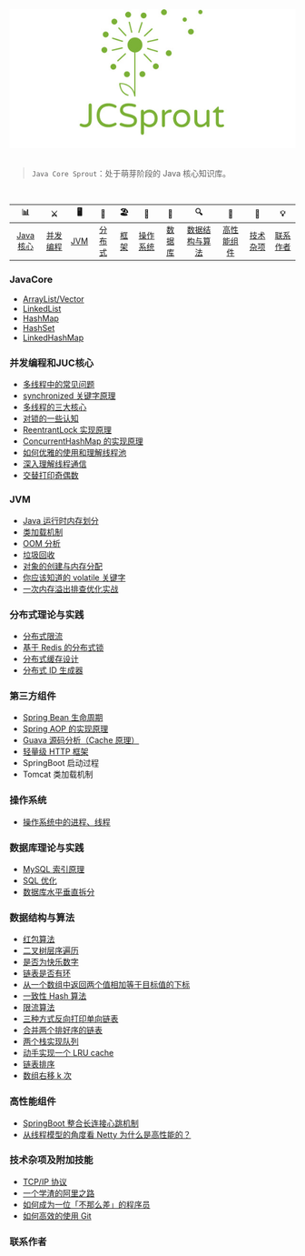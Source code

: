 
<div align="center">  

<img src="img/JC.jpeg" width=""/> 
<br/>

</div><br>


> `Java Core Sprout`：处于萌芽阶段的 Java 核心知识库。


<br/>


| 📊 |⚔️ | 🖥 | 🚏 | 🏖  | 🌁| 📮 | 🔍 | 🚀 | 🌈 |💡
| :--------: | :---------: | :---------: | :---------: | :---------: | :---------:| :---------: | :-------: | :-------:| :------:|:------:|
| [Java核心](#JavaCore) | [并发编程](#并发编程和JUC核心)|[JVM](#JVM) | [分布式](#分布式理论与实践) |[框架](#第三方组件)|[操作系统](#操作系统)| [数据库](#数据库理论与实践) |[数据结构与算法](#数据结构与算法)|[高性能组件](#高性能组件)| [技术杂项](#技术杂项及附加技能)|[联系作者](#联系作者) |



### JavaCore
- [ArrayList/Vector](https://github.com/crossoverJie/JCSprout/blob/master/MD/ArrayList.md)
- [LinkedList](https://github.com/crossoverJie/JCSprout/blob/master/MD/LinkedList.md)
- [HashMap](https://github.com/crossoverJie/JCSprout/blob/master/MD/HashMap.md)
- [HashSet](https://github.com/crossoverJie/JCSprout/blob/master/MD/collection/HashSet.md)
- [LinkedHashMap](https://github.com/crossoverJie/JCSprout/blob/master/MD/collection/LinkedHashMap.md)

### 并发编程和JUC核心
- [多线程中的常见问题](https://github.com/crossoverJie/JCSprout/blob/master/MD/Thread-common-problem.md)
- [synchronized 关键字原理](https://github.com/crossoverJie/JCSprout/blob/master/MD/Synchronize.md)
- [多线程的三大核心](https://github.com/crossoverJie/JCSprout/blob/master/MD/Threadcore.md)
- [对锁的一些认知](https://github.com/crossoverJie/JCSprout/blob/master/MD/Java-lock.md)
- [ReentrantLock 实现原理 ](https://github.com/crossoverJie/JCSprout/blob/master/MD/ReentrantLock.md)
- [ConcurrentHashMap 的实现原理](https://github.com/crossoverJie/JCSprout/blob/master/MD/ConcurrentHashMap.md)
- [如何优雅的使用和理解线程池](https://github.com/crossoverJie/JCSprout/blob/master/MD/ThreadPoolExecutor.md)
- [深入理解线程通信](https://github.com/crossoverJie/JCSprout/blob/master/MD/concurrent/thread-communication.md)
- [交替打印奇偶数](https://github.com/crossoverJie/JCSprout/blob/master/src/main/java/com/crossoverjie/actual/TwoThread.java)

### JVM
- [Java 运行时内存划分](https://github.com/crossoverJie/JCSprout/blob/master/MD/MemoryAllocation.md)
-  [类加载机制](https://github.com/crossoverJie/JCSprout/blob/master/MD/ClassLoad.md)
-  [OOM 分析](https://github.com/crossoverJie/JCSprout/blob/master/MD/OOM-analysis.md)
- [垃圾回收](https://github.com/crossoverJie/JCSprout/blob/master/MD/GarbageCollection.md)
- [对象的创建与内存分配](https://github.com/crossoverJie/JCSprout/blob/master/MD/newObject.md)
- [你应该知道的 volatile 关键字](https://github.com/crossoverJie/JCSprout/blob/master/MD/concurrent/volatile.md)
- [一次内存溢出排查优化实战](https://crossoverjie.top/2018/08/29/java-senior/OOM-Disruptor/)

### 分布式理论与实践

- [分布式限流](http://crossoverjie.top/2018/04/28/sbc/sbc7-Distributed-Limit/)
- [基于 Redis 的分布式锁](http://crossoverjie.top/2018/03/29/distributed-lock/distributed-lock-redis/)
- [分布式缓存设计](https://github.com/crossoverJie/JCSprout/blob/master/MD/Cache-design.md)
- [分布式 ID 生成器](https://github.com/crossoverJie/JCSprout/blob/master/MD/ID-generator.md)

### 第三方组件

- [Spring Bean 生命周期](https://github.com/crossoverJie/JCSprout/blob/master/MD/spring/spring-bean-lifecycle.md)
- [Spring AOP 的实现原理](https://github.com/crossoverJie/JCSprout/blob/master/MD/SpringAOP.md) 
- [Guava 源码分析（Cache 原理）](https://crossoverjie.top/2018/06/13/guava/guava-cache/)
- [轻量级 HTTP 框架](https://github.com/crossoverJie/cicada)
- SpringBoot 启动过程
- Tomcat 类加载机制


### 操作系统
- [操作系统中的进程、线程](https://github.com/zhashuing/zhashuing.github.io/blob/master/_posts/OperationSystem/%E8%BF%9B%E7%A8%8B.md)

### 数据库理论与实践

- [MySQL 索引原理](https://github.com/crossoverJie/JCSprout/blob/master/MD/MySQL-Index.md)
- [SQL 优化](https://github.com/crossoverJie/JCSprout/blob/master/MD/SQL-optimization.md)
- [数据库水平垂直拆分](https://github.com/crossoverJie/JCSprout/blob/master/MD/DB-split.md)

### 数据结构与算法
- [红包算法](https://github.com/crossoverJie/JCSprout/blob/master/src/main/java/com/crossoverjie/red/RedPacket.java)
- [二叉树层序遍历](https://github.com/crossoverJie/JCSprout/blob/master/src/main/java/com/crossoverjie/algorithm/BinaryNode.java#L76-L101)
- [是否为快乐数字](https://github.com/crossoverJie/JCSprout/blob/master/src/main/java/com/crossoverjie/algorithm/HappyNum.java#L38-L55)
- [链表是否有环](https://github.com/crossoverJie/JCSprout/blob/master/src/main/java/com/crossoverjie/algorithm/LinkLoop.java#L32-L59)
- [从一个数组中返回两个值相加等于目标值的下标](https://github.com/crossoverJie/JCSprout/blob/master/src/main/java/com/crossoverjie/algorithm/TwoSum.java#L38-L59)
- [一致性 Hash 算法](https://github.com/crossoverJie/JCSprout/blob/master/MD/Consistent-Hash.md)
- [限流算法](https://github.com/crossoverJie/JCSprout/blob/master/MD/Limiting.md)
- [三种方式反向打印单向链表](https://github.com/crossoverJie/JCSprout/blob/master/src/main/java/com/crossoverjie/algorithm/ReverseNode.java)
- [合并两个排好序的链表](https://github.com/crossoverJie/JCSprout/blob/master/src/main/java/com/crossoverjie/algorithm/MergeTwoSortedLists.java)
- [两个栈实现队列](https://github.com/crossoverJie/JCSprout/blob/master/src/main/java/com/crossoverjie/algorithm/TwoStackQueue.java)
- [动手实现一个 LRU cache](http://crossoverjie.top/2018/04/07/algorithm/LRU-cache/)
- [链表排序](./src/main/java/com/crossoverjie/algorithm/LinkedListMergeSort.java)
- [数组右移 k 次](./src/main/java/com/crossoverjie/algorithm/ArrayKShift.java)

### 高性能组件
- [SpringBoot 整合长连接心跳机制](https://crossoverjie.top/2018/05/24/netty/Netty(1)TCP-Heartbeat/)
- [从线程模型的角度看 Netty 为什么是高性能的？](https://crossoverjie.top/2018/07/04/netty/Netty(2)Thread-model/)

### 技术杂项及附加技能

- [TCP/IP 协议](https://github.com/crossoverJie/JCSprout/blob/master/MD/TCP-IP.md)
- [一个学渣的阿里之路](https://crossoverjie.top/2018/06/21/personal/Interview-experience/)
- [如何成为一位「不那么差」的程序员](https://crossoverjie.top/2018/08/12/personal/how-to-be-developer/)
- [如何高效的使用 Git](https://github.com/crossoverJie/JCSprout/blob/master/MD/additional-skills/how-to-use-git-efficiently.md)

### 联系作者

